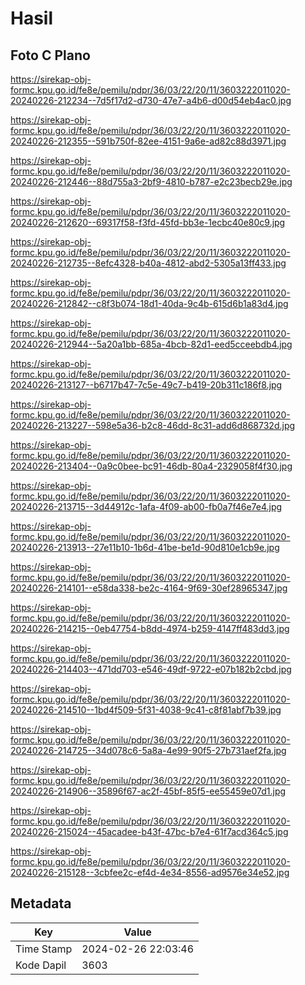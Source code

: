 # Hasil

## Foto C Plano

https://sirekap-obj-formc.kpu.go.id/fe8e/pemilu/pdpr/36/03/22/20/11/3603222011020-20240226-212234--7d5f17d2-d730-47e7-a4b6-d00d54eb4ac0.jpg

https://sirekap-obj-formc.kpu.go.id/fe8e/pemilu/pdpr/36/03/22/20/11/3603222011020-20240226-212355--591b750f-82ee-4151-9a6e-ad82c88d3971.jpg

https://sirekap-obj-formc.kpu.go.id/fe8e/pemilu/pdpr/36/03/22/20/11/3603222011020-20240226-212446--88d755a3-2bf9-4810-b787-e2c23becb29e.jpg

https://sirekap-obj-formc.kpu.go.id/fe8e/pemilu/pdpr/36/03/22/20/11/3603222011020-20240226-212620--69317f58-f3fd-45fd-bb3e-1ecbc40e80c9.jpg

https://sirekap-obj-formc.kpu.go.id/fe8e/pemilu/pdpr/36/03/22/20/11/3603222011020-20240226-212735--8efc4328-b40a-4812-abd2-5305a13ff433.jpg

https://sirekap-obj-formc.kpu.go.id/fe8e/pemilu/pdpr/36/03/22/20/11/3603222011020-20240226-212842--c8f3b074-18d1-40da-9c4b-615d6b1a83d4.jpg

https://sirekap-obj-formc.kpu.go.id/fe8e/pemilu/pdpr/36/03/22/20/11/3603222011020-20240226-212944--5a20a1bb-685a-4bcb-82d1-eed5cceebdb4.jpg

https://sirekap-obj-formc.kpu.go.id/fe8e/pemilu/pdpr/36/03/22/20/11/3603222011020-20240226-213127--b6717b47-7c5e-49c7-b419-20b311c186f8.jpg

https://sirekap-obj-formc.kpu.go.id/fe8e/pemilu/pdpr/36/03/22/20/11/3603222011020-20240226-213227--598e5a36-b2c8-46dd-8c31-add6d868732d.jpg

https://sirekap-obj-formc.kpu.go.id/fe8e/pemilu/pdpr/36/03/22/20/11/3603222011020-20240226-213404--0a9c0bee-bc91-46db-80a4-2329058f4f30.jpg

https://sirekap-obj-formc.kpu.go.id/fe8e/pemilu/pdpr/36/03/22/20/11/3603222011020-20240226-213715--3d44912c-1afa-4f09-ab00-fb0a7f46e7e4.jpg

https://sirekap-obj-formc.kpu.go.id/fe8e/pemilu/pdpr/36/03/22/20/11/3603222011020-20240226-213913--27e11b10-1b6d-41be-be1d-90d810e1cb9e.jpg

https://sirekap-obj-formc.kpu.go.id/fe8e/pemilu/pdpr/36/03/22/20/11/3603222011020-20240226-214101--e58da338-be2c-4164-9f69-30ef28965347.jpg

https://sirekap-obj-formc.kpu.go.id/fe8e/pemilu/pdpr/36/03/22/20/11/3603222011020-20240226-214215--0eb47754-b8dd-4974-b259-4147ff483dd3.jpg

https://sirekap-obj-formc.kpu.go.id/fe8e/pemilu/pdpr/36/03/22/20/11/3603222011020-20240226-214403--471dd703-e546-49df-9722-e07b182b2cbd.jpg

https://sirekap-obj-formc.kpu.go.id/fe8e/pemilu/pdpr/36/03/22/20/11/3603222011020-20240226-214510--1bd4f509-5f31-4038-9c41-c8f81abf7b39.jpg

https://sirekap-obj-formc.kpu.go.id/fe8e/pemilu/pdpr/36/03/22/20/11/3603222011020-20240226-214725--34d078c6-5a8a-4e99-90f5-27b731aef2fa.jpg

https://sirekap-obj-formc.kpu.go.id/fe8e/pemilu/pdpr/36/03/22/20/11/3603222011020-20240226-214906--35896f67-ac2f-45bf-85f5-ee55459e07d1.jpg

https://sirekap-obj-formc.kpu.go.id/fe8e/pemilu/pdpr/36/03/22/20/11/3603222011020-20240226-215024--45acadee-b43f-47bc-b7e4-61f7acd364c5.jpg

https://sirekap-obj-formc.kpu.go.id/fe8e/pemilu/pdpr/36/03/22/20/11/3603222011020-20240226-215128--3cbfee2c-ef4d-4e34-8556-ad9576e34e52.jpg


## Metadata

| Key        | Value               |
| ---------- | ------------------- |
| Time Stamp | 2024-02-26 22:03:46 |
| Kode Dapil | 3603                |



